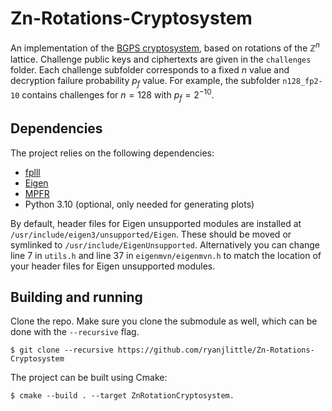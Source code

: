 # Zn-Rotations-Cryptosystem

An implementation of the [BGPS cryptosystem](https://eprint.iacr.org/2021/1548.pdf), based on rotations of the $\mathbb{Z}^n$ lattice. Challenge public keys and ciphertexts are given in the `challenges` folder. Each challenge subfolder corresponds to a fixed $n$ value and decryption failure probability $p_f$ value. For example, the subfolder `n128_fp2-10` contains challenges for $n=128$ with $p_f=2^{-10}$. 

## Dependencies

The project relies on the following dependencies:
- [fplll](https://github.com/fplll/fplll) 
- [Eigen](https://eigen.tuxfamily.org)
- [MPFR](https://www.mpfr.org/)
- Python 3.10 (optional, only needed for generating plots)

By default, header files for Eigen unsupported modules are installed at `/usr/include/eigen3/unsupported/Eigen`. These should be moved or symlinked to `/usr/include/EigenUnsupported`. Alternatively you can change line 7 in `utils.h` and line 37 in `eigenmvn/eigenmvn.h` to match the location of your header files for Eigen unsupported modules.

## Building and running 

Clone the repo. Make sure you clone the submodule as well, which can be done with the `--recursive` flag.

`$ git clone --recursive https://github.com/ryanjlittle/Zn-Rotations-Cryptosystem`

The project can be built using Cmake:

`$ cmake --build . --target ZnRotationCryptosystem.`
